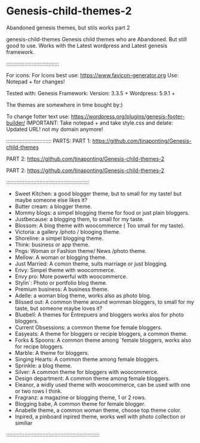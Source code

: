 # Genesis-child-themes-2
Abandoned genesis themes, but stils works part 2

genesis-child-themes
Genesis child themes who are Abandoned. But still good to use. Works with the Latest wordpress and Latest genesis framework.



:::::::::::::::::::::::::::::::::::


For icons: For Icons best use: https://www.favicon-generator.org Use: Notepad + for changes!

Tested with: Genesis Framework: Version: 3.3.5 + Wordpress: 5.9.1 +

The themes are somewhere in time bought by:)

To change fotter text use: https://wordpress.org/plugins/genesis-footer-builder/
IMPORTANT: Take notepad + and take style.css and delate: Updated URL! not my domain anymore!

::::::::::::::::::::::::::::::
PARTS:
PART 1: https://github.com/tinaponting/Genesis-child-themes

PART 2: https://github.com/tinaponting/Genesis-child-themes-2

PART 2: https://github.com/tinaponting/Genesis-child-themes-2
 
:::::::::::::::::::::::::::::::::::::::::::::::::::::::

* Sweet Kitchen: a good blogger theme, but to small for my taste! but maybe someone else likes it?
* Butter cream: a blogger theme.
* Mommy blogs: a simpel blogging theme for food or just plain bloggers.
* Justbecause: a blogging them, to small for my taste.
* Blossom: A blog theme with woocommerce ( Too small for my taste).
* Victoria: a gallery /photo / blooging theme.
* Shoreline: a simpel blogging theme.
* Think: business or app theme.
* Pngs: Woman or  Fashion theme/ News /photo theme.
* Mellow: A  woman or blogging theme.
* Just Married: A comon theme, suits marriage or just blogging.
* Envy: Simpel theme with woocommerce.
* Envy pro: More powerful with woocommerce.
* Stylin´: Photo or portfolio blog theme.
* Premium business: A business theme.
* Adelle: a woman blog theme, works also as photo blog.
* Blissed out: A common theme around womman bloggers, to small for my taste, but someone maybe loves it?
* Bluebell: A themes for Entrepuers and bloggers works alos for photo bloggers.
* Current Obsessions: a common theme foe female bloggers.
* Easyeats: A theme for bloggers or recipie bloggers, a common theme.
* Forks & Spoons: A common theme among ´female bloggers, works also for recipe bloggers.
* Marble: A theme for bloggers.
* Singing Hearts: A common theme among female bloggers.
* Sprinkle: a blog theme.
* Silver: A common theme for bloggers with woocommerce.
* Design department: A common theme among female bloggers.
* Eleanor, a widly used theme with woocommerce, can be used with one or two rows I think.
* Fragranz: a magazine or blogging theme, 1 or 2 rows.
* Blogging babe, A common theme for female blogger.
* Anabelle theme, a common woman theme, choose top theme color.
* Inpired, a pinboard inpired theme, works well with photo collection or similiar

::::::::::::::::::::::::::::::::::::::::::::::::::::::::::::::
